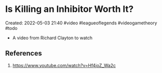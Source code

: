 # Is Killing an Inhibitor Worth It?

Created: 2022-05-03 21:40
#video #leagueoflegends #videogametheory #todo

- A video from Richard Clayton to watch

## References
1. https://www.youtube.com/watch?v=Hf4joZ_Wa2c

